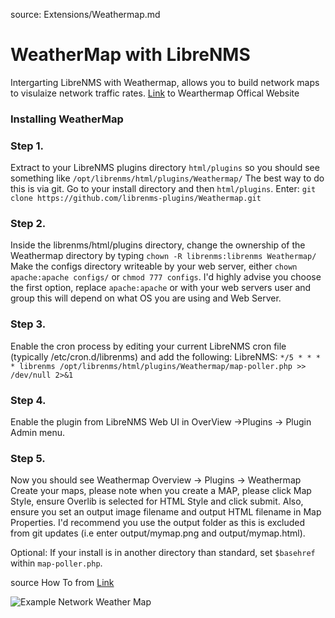 source: Extensions/Weathermap.md

# WeatherMap with LibreNMS
Intergarting LibreNMS with Weathermap, allows you to build network maps to visulaize network traffic rates.
[Link](https://network-weathermap.com/) to Wearthermap Offical Website

### Installing WeatherMap

### Step 1. 
Extract to your LibreNMS plugins directory `html/plugins` so you should see something like `/opt/librenms/html/plugins/Weathermap/`
The best way to do this is via git. Go to your install directory and then `html/plugins`.
Enter:
    `git clone https://github.com/librenms-plugins/Weathermap.git`
### Step 2.
Inside the librenms/html/plugins directory, change the ownership of the Weathermap directory by typing `chown -R librenms:librenms Weathermap/`
Make the configs directory writeable by your web server, either `chown apache:apache configs/` or `chmod 777 configs`.
I'd highly advise you choose the first option, replace `apache:apache` or with your web servers user and group this will depend on what OS you are using and Web Server.
### Step 3. 
Enable the cron process by editing your current LibreNMS cron file (typically /etc/cron.d/librenms) and add the following:
LibreNMS:  `*/5 * * * * librenms /opt/librenms/html/plugins/Weathermap/map-poller.php >> /dev/null 2>&1`
### Step 4. 
Enable the plugin from LibreNMS Web UI in OverView ->Plugins -> Plugin Admin menu.

### Step 5. 
Now you should see Weathermap Overview -> Plugins -> Weathermap
Create your maps, please note when you create a MAP, please click Map Style, ensure Overlib is selected for HTML Style and click submit.
Also, ensure you set an output image filename and output HTML filename in Map Properties.
I'd recommend you use the output folder as this is excluded from git updates (i.e enter output/mymap.png and output/mymap.html).

Optional: If your install is in another directory than standard, set `$basehref` within `map-poller.php`.

source How To from [Link](https://github.com/librenms-plugins/Weathermap/edit/master/INSTALL.md)

![Example Network Weather Map](/img/network-weather-map.PNG)
